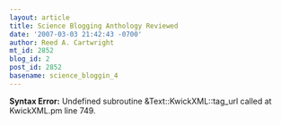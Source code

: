 ```yaml
---
layout: article
title: Science Blogging Anthology Reviewed
date: '2007-03-03 21:42:43 -0700'
author: Reed A. Cartwright
mt_id: 2852
blog_id: 2
post_id: 2852
basename: science_bloggin_4
---
```

<p><strong>Syntax Error:</strong> Undefined subroutine &Text::KwickXML::tag_url called at KwickXML.pm line 749.
</p>

